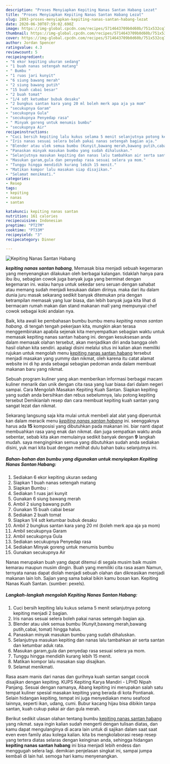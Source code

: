 ```yaml
---
description: "Proses Menyiapkan Kepiting Nanas Santan Habang Lezat"
title: "Proses Menyiapkan Kepiting Nanas Santan Habang Lezat"
slug: 2893-proses-menyiapkan-kepiting-nanas-santan-habang-lezat
date: 2020-06-30T07:59:02.690Z
image: https://img-global.cpcdn.com/recipes/5714643709b0d60b/751x532cq70/kepiting-nanas-santan-habang-foto-resep-utama.jpg
thumbnail: https://img-global.cpcdn.com/recipes/5714643709b0d60b/751x532cq70/kepiting-nanas-santan-habang-foto-resep-utama.jpg
cover: https://img-global.cpcdn.com/recipes/5714643709b0d60b/751x532cq70/kepiting-nanas-santan-habang-foto-resep-utama.jpg
author: Jordan Spencer
ratingvalue: 4.3
reviewcount: 5
recipeingredient:
- "6 ekor kepiting ukuran sedang"
- "1 buah nanas setengah matang"
- " Bumbu "
- "1 ruas jari kunyit"
- "6 siung bawang merah"
- "2 siung bawang putih"
- "15 buah cabai besar"
- "2 buah tomat"
- "1/4 sdt ketumbar bubuk desaku"
- "2 bungkus santan kara yang 20 ml boleh merk apa aja ya mom"
- "secukupnya Garam"
- "secukupnya Gula"
- "secukupnya Penyedap rasa"
- " Minyak goreng untuk menumis bumbu"
- "secukupnya Air"
recipeinstructions:
- "Cuci bersih kepiting lalu kukus selama 5 menit selanjutnya potong kepiting menjadi 2 bagian."
- "Iris nanas sesuai selera boleh pakai nanas setengah bagian aja."
- "Blender atau ulek semua bumbu (Kunyit,bawang merah,bawang putih,cabai, tomat) hingga halus."
- "Panaskan minyak masukan bumbu yang sudah dihaluskan."
- "Selanjutnya masukan kepiting dan nanas lalu tambahkan air serta santan dan ketumbar aduk rata."
- "Masukan garam,gula dan penyedap rasa sesuai selera ya mom."
- "Tunggu hingga mendidih kurang lebih 15 menit."
- "Matikan kompor lalu masakan siap disajikan."
- "Selamat menikmati."
categories:
- Resep
tags:
- kepiting
- nanas
- santan

katakunci: kepiting nanas santan 
nutrition: 161 calories
recipecuisine: Indonesian
preptime: "PT27M"
cooktime: "PT33M"
recipeyield: "3"
recipecategory: Dinner

---
```



![Kepiting Nanas Santan Habang](https://img-global.cpcdn.com/recipes/5714643709b0d60b/751x532cq70/kepiting-nanas-santan-habang-foto-resep-utama.jpg)

<b><i>kepiting nanas santan habang</i></b>, Memasak bisa menjadi sebuah kegemaran yang menyenangkan dilakukan oleh berbagai kalangan. tidaklah hanya para ibu ibu, sebagian cowok juga banyak juga yang berminat dengan kegemaran ini. walau hanya untuk sekedar seru seruan dengan sahabat atau memang sudah menjadi kesukaan dalam dirinya. maka dari itu dalam dunia juru masak sekarang sedikit banyak ditemukan pria dengan ketrampilan memasak yang luar biasa, dan lebih banyak juga kita lihat di bermacam rumah makan dan stand makanan mall yang mempunyai chef cowok sebagai koki andalan nya.

Baik, kita awali ke pembahasan bumbu bumbu menu <i>kepiting nanas santan habang</i>. di tengah tengah pekerjaan kita, mungkin akan terasa menggembirakan apabila sejenak kita menyempatkan sebagian waktu untuk memasak kepiting nanas santan habang ini. dengan kesuksesan anda dalam memasak olahan tersebut, akan menjadikan diri anda bangga oleh hasil olahan kita sendiri. apalagi disini melalui situs ini kalian akan memiliki rujukan untuk mengolah menu <u>kepiting nanas santan habang</u> tersebut menjadi masakan yang yummy dan nikmat, oleh karena itu catat alamat website ini di hp anda sebagai sebagian pedoman anda dalam membuat makanan baru yang nikmat.

Sebuah program kuliner yang akan memberikan informasi berbagai macam kuliner menarik dan unik dengan cita rasa yang luar biasa dari dalam negeri sampai. Cara Mengolah Masakan Kepiting Kuah Santan. Siapkan kepiting yang sudah anda bersihkan dan rebus sebelumnya, lalu potong kepiting tersebut Demikianlah resep dan cara membuat kepiting kuah santan yang sangat lezat dan nikmat.


Sekarang langsung saja kita mulai untuk membeli alat alat yang diperuntuk kan dalam meracik menu <u><i>kepiting nanas santan habang</i></u> ini. seenggaknya harus ada <b>15</b> komposisi yang dibutuhkan pada makanan ini. biar nanti dapat membuahkan rasa yang enak dan nikmat. dan juga sempatkan waktu anda sebentar, sebab kita akan memulainya sedikit banyak dengan <b>9</b> langkah mudah. saya menginginkan semua yang dibutuhkan sudah anda sediakan disini, yuk mari kita buat dengan melihat dulu bahan baku selanjutnya ini.

<!--inarticleads1-->

##### Bahan-bahan dan bumbu yang digunakan untuk menyiapkan Kepiting Nanas Santan Habang:

1. Sediakan 6 ekor kepiting ukuran sedang
1. Siapkan 1 buah nanas setengah matang
1. Siapkan  Bumbu :
1. Sediakan 1 ruas jari kunyit
1. Gunakan 6 siung bawang merah
1. Ambil 2 siung bawang putih
1. Gunakan 15 buah cabai besar
1. Sediakan 2 buah tomat
1. Siapkan 1/4 sdt ketumbar bubuk desaku
1. Ambil 2 bungkus santan kara yang 20 ml (boleh merk apa aja ya mom)
1. Ambil secukupnya Garam
1. Ambil secukupnya Gula
1. Sediakan secukupnya Penyedap rasa
1. Sediakan  Minyak goreng untuk menumis bumbu
1. Gunakan secukupnya Air


Nanas merupakan buah yang dapat ditemui di segala musim baik musim kemarau maupun musim dingin. Buah yang memiliki cita rasa asam Namun, ternyata nanas dapat diolah menjadi sebuah olahan dan dikreasikan menjadi makanan lain loh. Sajian yang sama bakal bikin kamu bosan kan. Kepiting Nanas Kuah Santan. (sumber: pexels). 

<!--inarticleads2-->

##### Langkah-langkah mengolah Kepiting Nanas Santan Habang:

1. Cuci bersih kepiting lalu kukus selama 5 menit selanjutnya potong kepiting menjadi 2 bagian.
1. Iris nanas sesuai selera boleh pakai nanas setengah bagian aja.
1. Blender atau ulek semua bumbu (Kunyit,bawang merah,bawang putih,cabai, tomat) hingga halus.
1. Panaskan minyak masukan bumbu yang sudah dihaluskan.
1. Selanjutnya masukan kepiting dan nanas lalu tambahkan air serta santan dan ketumbar aduk rata.
1. Masukan garam,gula dan penyedap rasa sesuai selera ya mom.
1. Tunggu hingga mendidih kurang lebih 15 menit.
1. Matikan kompor lalu masakan siap disajikan.
1. Selamat menikmati.


Rasa asam manis dari nanas dan gurihnya kuah santan sangat cocok disajikan dengan kepiting. KUPS Kepiting Karya Mandiri - LPHD Nipah Panjang. Sesuai dengan namanya, Abang kepiting ini merupakan salah satu tempat kuliner spesial masakan kepiting yang berada di kota Pontianak. Selain hidangan kepiting, tempat ini juga menyediakan menu seafood lainnya, seperti ikan, udang, cumi. Bubur kacang hijau bisa dibikin tanpa santan, kuah cukup pakai air dan gula merah. 

Berikut sedikit ulasan olahan tentang bumbu <u>kepiting nanas santan habang</u> yang nikmat. saya ingin kalian sudah mengerti dengan tulisan diatas, dan kamu dapat mengulanginya di acara lain untuk di sajikan dalam saat saat even even family atau kolega kalian. kita bs mengkolaborasi resep resep yang tertera diatas selaras dengan keinginan anda, sehingga hidangan <b>kepiting nanas santan habang</b> ini bisa menjadi lebih endess dan menggugah selera lagi. demikian penjelasan singkat ini, sampai jumpa kembali di lain hal. semoga hari kamu menyenangkan.
